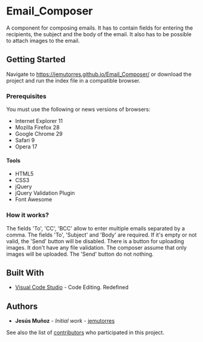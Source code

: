 # Email_Composer
A component for composing emails. It has to contain fields for entering the recipients, the subject and the body of the email. It also has to be possible to attach images to the email.

## Getting Started

Navigate to https://jemutorres.github.io/Email_Composer/ or download the project and run the index file in a compatible browser.

### Prerequisites

You must use the following or news versions of browsers:

- Internet Explorer 11
- Mozilla Firefox 28
- Google Chrome 29
- Safari 9
- Opera 17

#### Tools
- HTML5
- CSS3
- jQuery
- jQuery Validation Plugin
- Font Awesome

### How it works?
The fields 'To', 'CC', 'BCC' allow to enter multiple emails separated by a comma.
The fields 'To', 'Subject' and 'Body' are required. If it's empty or not valid, the 'Send' button will be disabled. 
There is a button for uploading images. It don't have any file validation. The composer assume that only images will be uploaded.
The 'Send' button do not nothing.

## Built With

* [Visual Code Studio](https://code.visualstudio.com/) - Code Editing. Redefined

## Authors

* **Jesús Muñoz** - *Initial work* - [jemutorres](https://github.com/jemutorres)

See also the list of [contributors](https://github.com/jemutorres/Email_Composer/graphs/contributors) who participated in this project.